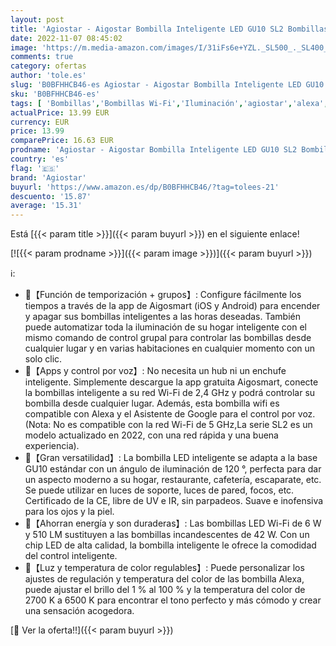 ```yaml
---
layout: post
title: 'Agiostar - Aigostar Bombilla Inteligente LED GU10 SL2 Bombillas Alexa 6W Bombilla Wifi 2700K-6500K Regulable  Conexión rápida Compatible Con Google Home/Alexa  1 pack'
date: 2022-11-07 08:45:02
image: 'https://m.media-amazon.com/images/I/31iFs6e+YZL._SL500_._SL400_.jpg'
comments: true
category: ofertas
author: 'tole.es'
slug: 'B0BFHHCB46-es Agiostar - Aigostar Bombilla Inteligente LED GU10 SL2...'
sku: 'B0BFHHCB46-es'
tags: [ 'Bombillas','Bombillas Wi-Fi','Iluminación','agiostar','alexa','google','home','🇪🇸', ]
actualPrice: 13.99 EUR
currency: EUR
price: 13.99
comparePrice: 16.63 EUR
prodname: 'Agiostar - Aigostar Bombilla Inteligente LED GU10 SL2 Bombillas Alexa 6W Bombilla Wifi 2700K-6500K Regulable  Conexión rápida Compatible Con Google Home/Alexa  1 pack'
country: 'es'
flag: '🇪🇸'
brand: 'Agiostar'
buyurl: 'https://www.amazon.es/dp/B0BFHHCB46/?tag=tolees-21'
descuento: '15.87'
average: '15.31'
---
```


Está [{{< param title >}}]({{< param buyurl >}}) en el siguiente enlace!

[![{{< param prodname >}}]({{< param image >}})]({{< param buyurl >}})

ℹ️:

- 📱【Función de temporización + grupos】: Configure fácilmente los tiempos a través de la app de Aigosmart (iOS y Android) para encender y apagar sus bombillas inteligentes a las horas deseadas. También puede automatizar toda la iluminación de su hogar inteligente con el mismo comando de control grupal para controlar las bombillas desde cualquier lugar y en varias habitaciones en cualquier momento con un solo clic.
- 📱【Apps y control por voz】: No necesita un hub ni un enchufe inteligente. Simplemente descargue la app gratuita Aigosmart, conecte la bombillas inteligente a su red Wi-Fi de 2,4 GHz y podrá controlar su bombilla desde cualquier lugar. Además, esta bombilla wifi es compatible con Alexa y el Asistente de Google para el control por voz. (Nota: No es compatible con la red Wi-Fi de 5 GHz,La serie SL2 es un modelo actualizado en 2022, con una red rápida y una buena experiencia).
- 📱【Gran versatilidad】: La bombilla LED inteligente se adapta a la base GU10 estándar con un ángulo de iluminación de 120 °, perfecta para dar un aspecto moderno a su hogar, restaurante, cafetería, escaparate, etc. Se puede utilizar en luces de soporte, luces de pared, focos, etc. Certificado de la CE, libre de UV e IR, sin parpadeos. Suave e inofensiva para los ojos y la piel.
- 📱【Ahorran energía y son duraderas】: Las bombillas LED Wi-Fi de 6 W y 510 LM sustituyen a las bombillas incandescentes de 42 W. Con un chip LED de alta calidad, la bombilla inteligente le ofrece la comodidad del control inteligente.
- 📱【Luz y temperatura de color regulables】: Puede personalizar los ajustes de regulación y temperatura del color de las bombilla Alexa, puede ajustar el brillo del 1 % al 100 % y la temperatura del color de 2700 K a 6500 K para encontrar el tono perfecto y más cómodo y crear una sensación acogedora.

[🛒 Ver la oferta!!]({{< param buyurl >}})

